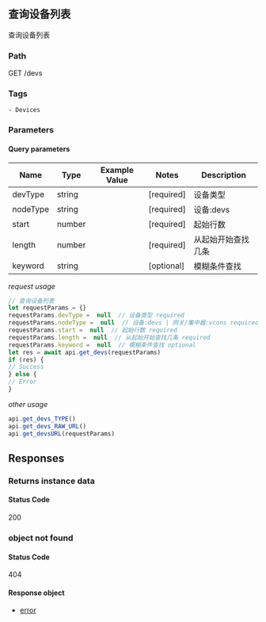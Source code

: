 ## 查询设备列表

查询设备列表
### Path
GET /devs

### Tags
    - Devices
### Parameters

#### Query parameters

| Name | Type | Example Value | Notes | Description |
| ---- | ---- | ------------- | -------- | ----------- |
| devType | string |  |  [required]  | 设备类型 |
| nodeType | string |  |  [required]  | 设备:devs | 网关/集中器:vcons |
| start | number |  |  [required]  | 起始行数 |
| length | number |  |  [required]  | 从起始开始查找几条 |
| keyword | string |  |  [optional]  | 模糊条件查找 |

*request usage*
```javascript
// 查询设备列表
let requestParams = {}
requestParams.devType =  null  // 设备类型 required
requestParams.nodeType =  null  // 设备:devs | 网关/集中器:vcons required
requestParams.start =  null  // 起始行数 required
requestParams.length =  null  // 从起始开始查找几条 required
requestParams.keyword =  null  // 模糊条件查找 optional
let res = await api.get_devs(requestParams)
if (res) {
// Success
} else {
// Error
}
```
*other usage*
```javascript
api.get_devs_TYPE()
api.get_devs_RAW_URL()
api.get_devsURL(requestParams)
```

## Responses
### Returns instance data

#### Status Code
200



### object not found

#### Status Code
404


#### Response object
* [error](../models/error.md)

